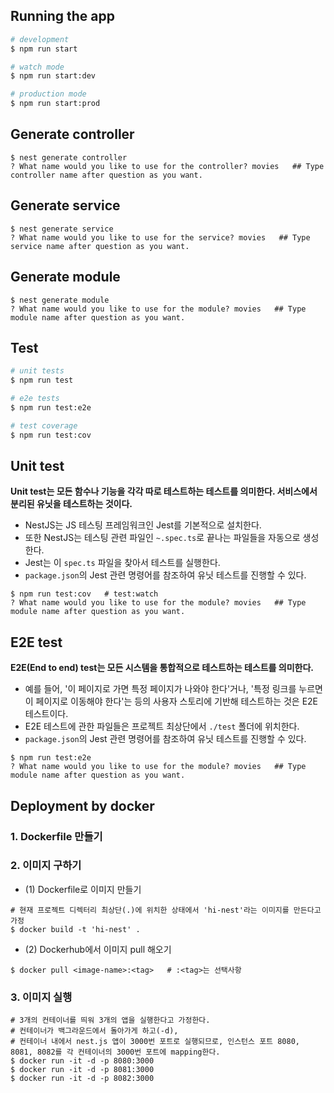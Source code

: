 ## Running the app

```bash
# development
$ npm run start

# watch mode
$ npm run start:dev

# production mode
$ npm run start:prod
```

## Generate controller
```
$ nest generate controller
? What name would you like to use for the controller? movies   ## Type controller name after question as you want.
```

## Generate service
```
$ nest generate service
? What name would you like to use for the service? movies   ## Type service name after question as you want.
```

## Generate module
```
$ nest generate module
? What name would you like to use for the module? movies   ## Type module name after question as you want.
```

## Test

```bash
# unit tests
$ npm run test

# e2e tests
$ npm run test:e2e

# test coverage
$ npm run test:cov
```

## Unit test
__Unit test는 모든 함수나 기능을 각각 따로 테스트하는 테스트를 의미한다. 서비스에서 분리된 유닛을 테스트하는 것이다.__
- NestJS는 JS 테스팅 프레임워크인 Jest를 기본적으로 설치한다.
- 또한 NestJS는 테스팅 관련 파일인 `~.spec.ts`로 끝나는 파일들을 자동으로 생성한다.
- Jest는 이 `spec.ts` 파일을 찾아서 테스트를 실행한다.
- `package.json`의 Jest 관련 명령어를 참조하여 유닛 테스트를 진행할 수 있다.
```
$ npm run test:cov   # test:watch
? What name would you like to use for the module? movies   ## Type module name after question as you want.
```

## E2E test
__E2E(End to end) test는 모든 시스템을 통합적으로 테스트하는 테스트를 의미한다.__
- 예를 들어, '이 페이지로 가면 특정 페이지가 나와야 한다'거나, '특정 링크를 누르면 이 페이지로 이동해야 한다'는 등의 사용자 스토리에 기반해 테스트하는 것은 E2E 테스트이다.
- E2E 테스트에 관한 파일들은 프로젝트 최상단에서 `./test` 폴더에 위치한다. 
- `package.json`의 Jest 관련 명령어를 참조하여 유닛 테스트를 진행할 수 있다.
```
$ npm run test:e2e
? What name would you like to use for the module? movies   ## Type module name after question as you want.
```


## Deployment by docker
### 1. Dockerfile 만들기

### 2. 이미지 구하기
- (1) Dockerfile로 이미지 만들기
```
# 현재 프로젝트 디렉터리 최상단(.)에 위치한 상태에서 'hi-nest'라는 이미지를 만든다고 가정
$ docker build -t 'hi-nest' .
```

- (2) Dockerhub에서 이미지 pull 해오기
```
$ docker pull <image-name>:<tag>   # :<tag>는 선택사항
```

### 3. 이미지 실행
```
# 3개의 컨테이너를 띄워 3개의 앱을 실행한다고 가정한다.
# 컨테이너가 백그라운드에서 돌아가게 하고(-d),
# 컨테이너 내에서 nest.js 앱이 3000번 포트로 실행되므로, 인스턴스 포트 8080, 8081, 8082를 각 컨테이너의 3000번 포트에 mapping한다. 
$ docker run -it -d -p 8080:3000
$ docker run -it -d -p 8081:3000
$ docker run -it -d -p 8082:3000
```